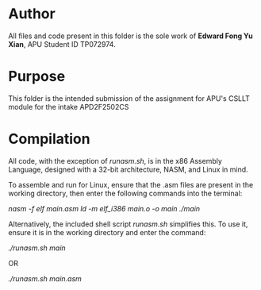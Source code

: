 # Author
All files and code present in this folder is the sole work of **Edward Fong Yu Xian**, APU Student ID TP072974.

# Purpose
This folder is the intended submission of the assignment for APU's CSLLT module for the intake APD2F2502CS 

# Compilation
All code, with the exception of *runasm.sh*, is in the x86 Assembly Language, designed with a 32-bit architecture, NASM, and Linux in mind.

To assemble and run for Linux, ensure that the .asm files are present in the working directory, then enter the following commands into the terminal:

*nasm -f elf main.asm*
*ld -m elf_i386 main.o -o main*
*./main*

Alternatively, the included shell script *runasm.sh* simplifies this. To use it, ensure it is in the working directory and enter the command:

*./runasm.sh main*

OR

*./runasm.sh main.asm*

